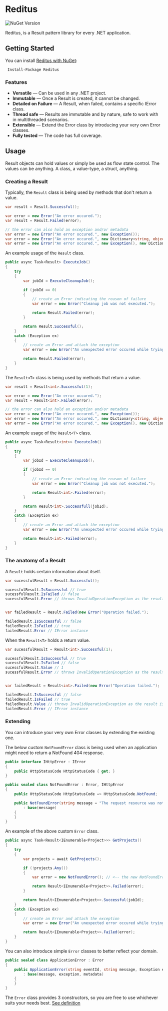 # Reditus

![NuGet Version](https://img.shields.io/nuget/v/Reditus?logo=nuget&link=https%3A%2F%2Fwww.nuget.org%2Fpackages%2FReditus)

Reditus, is a Result pattern library for every .NET application.

## Getting Started

You can install [Reditus with NuGet](https://www.nuget.org/packages/Reditus):

```text
 Install-Package Reditus
```

### Features

- **Versatile** — Can be used in any .NET project.
- **Immutable** — Once a Result is created, it cannot be changed.
- **Detailed on Failure** — A Result, when failed, contains a specific IError class.
- **Thread safe** — Results are immutable and by nature, safe to work with in multithreaded scenarios.
- **Extensible** — Extend the Error class by introducing your very own Error classes.
- **Fully tested** — The code has full coverage.

## Usage

Result objects can hold values or simply be used as flow state control. The values can be anything. A class, a
value-type, a struct, anything.

### Creating a Result

Typically, the `Result` class is being used by methods that don't return a value.

```csharp
var result = Result.Successful();

var error = new Error("An error occured.");
var result = Result.Failed(error);

// the error can also hold an exception and/or metadata
var error = new Error("An error occured.", new Exception());
var error = new Error("An error occured.", new Dictionary<string, object> { { "EventId", "4576" } });
var error = new Error("An error occured.", new Exception(), new Dictionary<string, object> { { "EventId", "4576" } });
```

An example usage of the `Result` class.

```csharp
public async Task<Result> ExecuteJob()
{
    try
    {
        var jobId = ExecuteCleanupJob();

        if (jobId == 0)
        {
            // create an Error indicating the reason of failure
            var error = new Error("Cleanup job was not executed.");

            return Result.Failed(error);
        }

        return Result.Successful();
    }
    catch (Exception ex)
    {
        // create an Error and attach the exception
        var error = new Error("An unexpected error occured while trying execute Cleanup job.", ex);

        return Result.Failed(error);
    }
}
```

The `Result<T>` class is being used by methods that return a value.

```csharp
var result = Result<int>.Successful(1);

var error = new Error("An error occured.");
var result = Result<int>.Failed(error);

// the error can also hold an exception and/or metadata
var error = new Error("An error occured.", new Exception());
var error = new Error("An error occured.", new Dictionary<string, object> { { "EventId", "4576" } });
var error = new Error("An error occured.", new Exception(), new Dictionary<string, object> { { "EventId", "4576" } });
```

An example usage of the `Result<T>` class.

```csharp
public async Task<Result<int>> ExecuteJob()
{
    try
    {
        var jobId = ExecuteCleanupJob();

        if (jobId == 0)
        {
            // create an Error indicating the reason of failure
            var error = new Error("Cleanup job was not executed.");

            return Result<int>.Failed(error);
        }

        return Result<int>.Successfull(jobId);
    }
    catch (Exception ex)
    {
        // create an Error and attach the exception
        var error = new Error("An unexpected error occured while trying execute Cleanup job.", ex);

        return Result<int>.Failed(error);
    }
}
```

### The anatomy of a Result

A `Result` holds certain information about itself.

```csharp
var sucessfulResult = Result.Successful();

sucessfulResult.IsSuccessful // true
sucessfulResult.IsFailed // false
sucessfulResult.Error // throws InvalidOperationException as the result is not in a failed state


var failedResult = Result.Failed(new Error("Operation failed.");

failedResult.IsSuccessful // false
failedResult.IsFailed // true
failedResult.Error // IError instance
```

When the `Result<T>` holds a return value.

```csharp
var sucessfulResult = Result<int>.Successful(1);

sucessfulResult.IsSuccessful // true
sucessfulResult.IsFailed // false
sucessfulResult.Value // 1
sucessfulResult.Error // throws InvalidOperationException as the result is not in a fail state


var failedResult = Result<int>.Failed(new Error("Operation failed.");

failedResult.IsSuccessful // false
failedResult.IsFailed // true
failedResult.Value // throws InvalidOperationException as the result is not in a success state
failedResult.Error // IError instance
```

### Extending

You can introduce your very own Error classes by extending the existing one.

The below custom `NotFoundError` class is being used when an application might need to return a NotFound 404 response.

```csharp
public interface IHttpError : IError
{
    public HttpStatusCode HttpStatusCode { get; }
}

public sealed class NotFoundError : Error, IHttpError
{
    public HttpStatusCode HttpStatusCode => HttpStatusCode.NotFound;

    public NotFoundError(string message = "The request resource was not found.")
        : base(message)
    {
    }
}
```

An example of the above custom `Error` class.

```csharp
public async Task<Result<IEnumerable<Project>>> GetProjects()
{
    try
    {
        var projects = await GetProjects();

        if (!projects.Any())
        {
            var error = new NotFoundError(); // <-- the new NotFoundError Error class

            return Result<IEnumerable<Project>>.Failed(error);
        }

        return Result<IEnumerable<Project>>.Successful(jobId);
    }
    catch (Exception ex)
    {
        // create an Error and attach the exception
        var error = new Error("An unexpected error occured while trying execute Cleanup job.", ex);

        return Result<IEnumerable<Project>>.Failed(error);
    }
}
```

You can also introduce simple `Error` classes to better reflect your domain.

```csharp
public sealed class ApplicationError : Error
{
    public ApplicationError(string eventId, string message, Exception exception, Dictionary<string, object> metadata)
        : base(message, exception, metadata)
    {
    }
}
```

The `Error` class provides 3 constructors, so you are free to use whichever suits your needs
best. [See definition](src/Reditus.Definitions/Error.cs)

